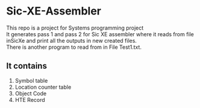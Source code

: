 # Sic-XE-Assembler
This repo is a project for Systems programming project </br>
It generates pass 1 and pass 2 for Sic XE assembler where it reads from file inSicXe and print all the outputs in new created files. </br>
There is another program to read from in File Test1.txt. </br>
## It contains <br>
1. Symbol table
2. Location counter table
3. Object Code
4. HTE Record

